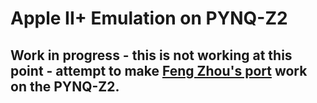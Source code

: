 
# Apple II+ Emulation on PYNQ-Z2
## Work in progress - this is not working at this point - attempt to make [Feng Zhou's port](https://github.com/zf3/neoapple2/) work on the PYNQ-Z2.
